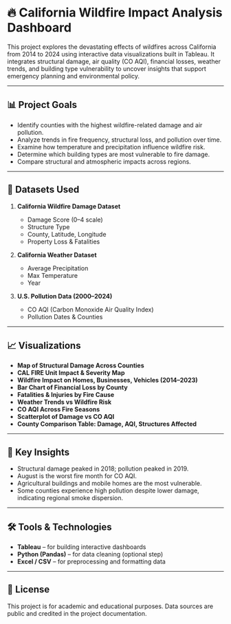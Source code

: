 # 🔥 California Wildfire Impact Analysis Dashboard

This project explores the devastating effects of wildfires across California from 2014 to 2024 using interactive data visualizations built in Tableau. It integrates structural damage, air quality (CO AQI), financial losses, weather trends, and building type vulnerability to uncover insights that support emergency planning and environmental policy.

---

## 📊 Project Goals

- Identify counties with the highest wildfire-related damage and air pollution.
- Analyze trends in fire frequency, structural loss, and pollution over time.
- Examine how temperature and precipitation influence wildfire risk.
- Determine which building types are most vulnerable to fire damage.
- Compare structural and atmospheric impacts across regions.

---

## 📁 Datasets Used

1. **California Wildfire Damage Dataset**
   - Damage Score (0–4 scale)
   - Structure Type
   - County, Latitude, Longitude
   - Property Loss & Fatalities

2. **California Weather Dataset**
   - Average Precipitation
   - Max Temperature
   - Year

3. **U.S. Pollution Data (2000–2024)**
   - CO AQI (Carbon Monoxide Air Quality Index)
   - Pollution Dates & Counties

---

## 📈 Visualizations

- **Map of Structural Damage Across Counties**
- **CAL FIRE Unit Impact & Severity Map**
- **Wildfire Impact on Homes, Businesses, Vehicles (2014–2023)**
- **Bar Chart of Financial Loss by County**
- **Fatalities & Injuries by Fire Cause**
- **Weather Trends vs Wildfire Risk**
- **CO AQI Across Fire Seasons**
- **Scatterplot of Damage vs CO AQI**
- **County Comparison Table: Damage, AQI, Structures Affected**

---

## 🧠 Key Insights

- Structural damage peaked in 2018; pollution peaked in 2019.
- August is the worst fire month for CO AQI.
- Agricultural buildings and mobile homes are the most vulnerable.
- Some counties experience high pollution despite lower damage, indicating regional smoke dispersion.

---

## 🛠️ Tools & Technologies

- **Tableau** – for building interactive dashboards
- **Python (Pandas)** – for data cleaning (optional step)
- **Excel / CSV** – for preprocessing and formatting data

---

## 📝 License

This project is for academic and educational purposes. Data sources are public and credited in the project documentation.


